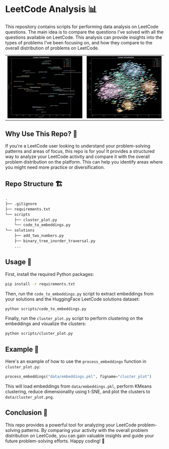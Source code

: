 # LeetCode Analysis 📊

This repository contains scripts for performing data analysis on LeetCode questions. The main idea is to compare the questions I've solved with all the questions available on LeetCode. This analysis can provide insights into the types of problems I've been focusing on, and how they compare to the overall distribution of problems on LeetCode.

<table>
  <tr>
    <td><img src="plots/cluster.png" alt="Cluster Plot"></td>
    <td><img src="plots/hf_cluster.png" alt="HF Cluster Plot"></td>
  </tr>
</table>

## Why Use This Repo? 🚀

If you're a LeetCode user looking to understand your problem-solving patterns and areas of focus, this repo is for you! It provides a structured way to analyze your LeetCode activity and compare it with the overall problem distribution on the platform. This can help you identify areas where you might need more practice or diversification.

## Repo Structure 🏗️

```bash
.
├── .gitignore
├── requirements.txt
└── scripts
    ├── cluster_plot.py
    └── code_to_embeddings.py
└── solutions
    ├── add_two_numbers.py
    ├── binary_tree_inorder_traversal.py
    ...
```

## Usage 🎯

First, install the required Python packages:

```bash
pip install -r requirements.txt
```

Then, run the `code_to_embeddings.py` script to extract embeddings from your solutions and the HuggingFace LeetCode solutions dataset:

```bash
python scripts/code_to_embeddings.py
```

Finally, run the `cluster_plot.py` script to perform clustering on the embeddings and visualize the clusters:

```bash
python scripts/cluster_plot.py
```

## Example 📝

Here's an example of how to use the `process_embeddings` function in `cluster_plot.py`:

```python
process_embeddings("data/embeddings.pkl", figname="cluster_plot")
```

This will load embeddings from `data/embeddings.pkl`, perform KMeans clustering, reduce dimensionality using t-SNE, and plot the clusters to `data/cluster_plot.png`.

## Conclusion 🎈

This repo provides a powerful tool for analyzing your LeetCode problem-solving patterns. By comparing your activity with the overall problem distribution on LeetCode, you can gain valuable insights and guide your future problem-solving efforts. Happy coding! 🎉